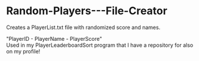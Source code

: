 # Random-Players---File-Creator
Creates a PlayerList.txt file with randomized score and names.

"PlayerID - PlayerName - PlayerScore"<br>
Used in my PlayerLeaderboardSort program that I have a repository for also on my profile!
